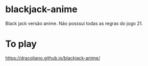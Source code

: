 # blackjack-anime
Black jack versão anime. Não posssui todas as regras do jogo 21.

# To play
https://dracoliano.github.io/blackjack-anime/
